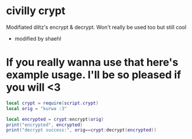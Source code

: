 # civilly crypt
Modifiated diltz's encrypt &amp; decrypt. Won't really be used too but still cool
- modified by shaehl

# If you really wanna use that here's example usage. I'll be so pleased if you will <3

```lua
local crypt = require(script.crypt)
local orig = "kurwa :3"

local encrypted = crypt:encrypt(orig)
print("encrypted", encrypted)
print("decrypt success:", orig==crypt:decrypt(encrypted))
```
